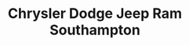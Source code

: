 ---
title: "Chrysler Dodge Jeep Ram Southampton"
url: /southampton/chrysler-dodge-jeep-ram-southampton/
shop: car
---
